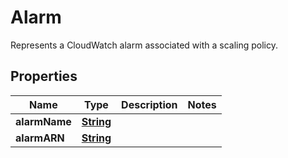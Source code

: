 

# Alarm

Represents a CloudWatch alarm associated with a scaling policy.

## Properties

| Name | Type | Description | Notes |
|------------ | ------------- | ------------- | -------------|
|**alarmName** | [**String**](String.md) |  |  |
|**alarmARN** | [**String**](String.md) |  |  |



